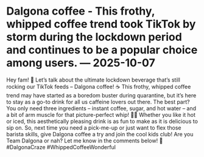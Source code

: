 # Dalgona coffee - This frothy, whipped coffee trend took TikTok by storm during the lockdown period and continues to be a popular choice among users. — 2025-10-07

Hey fam! 🤩 Let’s talk about the ultimate lockdown beverage that’s still rocking our TikTok feeds – Dalgona coffee! ☕️ This frothy, whipped coffee trend may have started as a boredom buster during quarantine, but it’s here to stay as a go-to drink for all us caffeine lovers out there. The best part? You only need three ingredients – instant coffee, sugar, and hot water – and a bit of arm muscle for that picture-perfect whip! 💪🏼 Whether you like it hot or iced, this aesthetically pleasing drink is as fun to make as it is delicious to sip on. So, next time you need a pick-me-up or just want to flex those barista skills, give Dalgona coffee a try and join the cool kids club! Are you Team Dalgona or nah? Let me know in the comments below! 💖 #DalgonaCraze #WhippedCoffeeWonderful